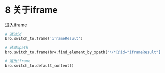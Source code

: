 # 8 关于iframe

进入iframe

```python
# 通过id
bro.switch_to.frame('iframeResult')

# 通过xpath
bro.switch_to.frame(bro.find_element_by_xpath('//*[@id="iframeResult"]'))

# 退出iframe
bro.switch_to.default_content()

```

<CommentService/>
